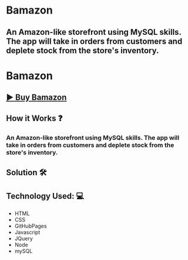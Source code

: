 # Bamazon

## An Amazon-like storefront using MySQL skills. The app will take in orders from customers and deplete stock from the store's inventory. 


# Bamazon

## [ :arrow_forward: Buy Bamazon](https://github.com/DeeFG/Bamazon)

## How it Works :question:
### An Amazon-like storefront using MySQL skills. The app will take in orders from customers and deplete stock from the store's inventory. 


## Solution :hammer_and_wrench: 
#### 

## Technology Used: :computer:
* HTML
* CSS 
* GitHubPages
* Javascript 
* JQuery 
* Node 
* mySQL 


